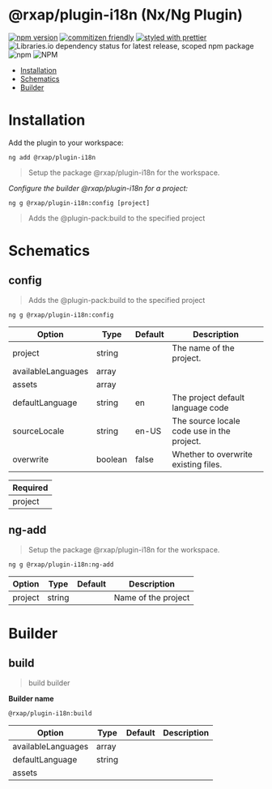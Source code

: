 @rxap/plugin-i18n (Nx/Ng Plugin)
======

[![npm version](https://img.shields.io/npm/v/@rxap/plugin-i18n?style=flat-square)](https://www.npmjs.com/package/@rxap/plugin-i18n)
[![commitizen friendly](https://img.shields.io/badge/commitizen-friendly-brightgreen.svg?style=flat-square)](https://commitizen.github.io/cz-cli/)
[![styled with prettier](https://img.shields.io/badge/styled_with-prettier-ff69b4.svg?style=flat-square)](https://github.com/prettier/prettier)
![Libraries.io dependency status for latest release, scoped npm package](https://img.shields.io/librariesio/release/npm/@rxap/plugin-i18n)
![npm](https://img.shields.io/npm/dm/@rxap/plugin-i18n)
![NPM](https://img.shields.io/npm/l/@rxap/plugin-i18n)

> 

- [Installation](#installation)
- [Schematics](#schematics)
- [Builder](#builder)

# Installation

Add the plugin to your workspace:

```
ng add @rxap/plugin-i18n
```

> Setup the package @rxap/plugin-i18n for the workspace.


*Configure the builder @rxap/plugin-i18n for a project:*

```
ng g @rxap/plugin-i18n:config [project]
```

> Adds the @plugin-pack:build to the specified project

# Schematics

## config
> Adds the @plugin-pack:build to the specified project

```
ng g @rxap/plugin-i18n:config
```

Option | Type | Default | Description
--- | --- | --- | ---
project | string |  | The name of the project.
availableLanguages | array |  | 
assets | array |  | 
defaultLanguage | string | en | The project default language code
sourceLocale | string | en-US | The source locale code use in the project.
overwrite | boolean | false | Whether to overwrite existing files.

| Required |
| --- |
| project |

## ng-add
> Setup the package @rxap/plugin-i18n for the workspace.

```
ng g @rxap/plugin-i18n:ng-add
```

Option | Type | Default | Description
--- | --- | --- | ---
project | string |  | Name of the project

# Builder

## build
> build builder

**Builder name**
```
@rxap/plugin-i18n:build
```

Option | Type | Default | Description
--- | --- | --- | ---
availableLanguages | array |  | 
defaultLanguage | string |  | 
assets |  |  | 
